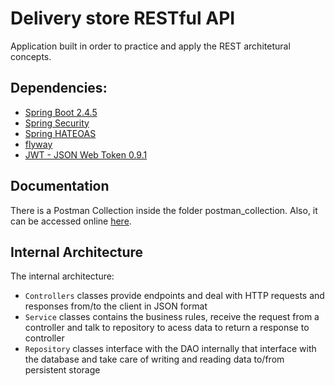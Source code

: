 # Delivery store RESTful API

Application built in order to practice and apply the REST architetural concepts.

## Dependencies: 

- [Spring Boot 2.4.5](https://spring.io/projects/spring-boot)
- [Spring Security](https://spring.io/projects/spring-security)
- [Spring HATEOAS](https://spring.io/projects/spring-hateoas)
- [flyway](https://flywaydb.org/)
- [JWT - JSON Web Token 0.9.1](https://www.jsonwebtoken.io/)

## Documentation

There is a Postman Collection inside the folder postman_collection.
Also, it can be accessed online [here](https://documenter.getpostman.com/view/13054024/TzY3BbYM).

## Internal Architecture
The internal architecture:

  * `Controllers` classes provide endpoints and deal with HTTP requests and responses from/to the client in JSON format
  * `Service` 	classes contains the business rules, receive the request from a controller and talk to repository to acess data to return a response to controller
  * `Repository` classes interface with the DAO internally that interface with the database and take care of writing and reading data to/from persistent storage 
